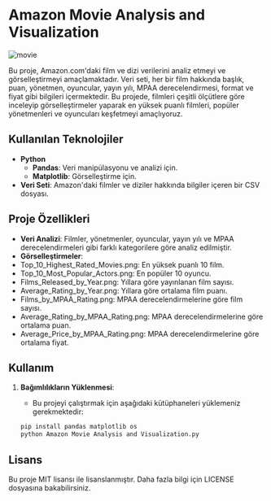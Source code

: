 # Amazon Movie Analysis and Visualization


![movie](https://github.com/user-attachments/assets/471c2a3c-6922-41a8-bc40-331868c15a58)

Bu proje, Amazon.com'daki film ve dizi verilerini analiz etmeyi ve görselleştirmeyi amaçlamaktadır. Veri seti, her bir film hakkında başlık, puan, yönetmen, oyuncular, yayın yılı, MPAA derecelendirmesi, format ve fiyat gibi bilgileri içermektedir. Bu projede, filmleri çeşitli ölçütlere göre inceleyip görselleştirmeler yaparak en yüksek puanlı filmleri, popüler yönetmenleri ve oyuncuları keşfetmeyi amaçlıyoruz.

## Kullanılan Teknolojiler
- **Python**
  - **Pandas**: Veri manipülasyonu ve analizi için.
  - **Matplotlib**: Görselleştirme için.
- **Veri Seti**: Amazon'daki filmler ve diziler hakkında bilgiler içeren bir CSV dosyası.

## Proje Özellikleri
- **Veri Analizi**: Filmler, yönetmenler, oyuncular, yayın yılı ve MPAA derecelendirmeleri gibi farklı kategorilere göre analiz edilmiştir.
- **Görselleştirmeler**:
- Top_10_Highest_Rated_Movies.png: En yüksek puanlı 10 film.
- Top_10_Most_Popular_Actors.png: En popüler 10 oyuncu.
- Films_Released_by_Year.png: Yıllara göre yayınlanan film sayısı.
- Average_Rating_by_Year.png: Yıllara göre ortalama film puanı.
- Films_by_MPAA_Rating.png: MPAA derecelendirmelerine göre film sayısı.
- Average_Rating_by_MPAA_Rating.png: MPAA derecelendirmelerine göre ortalama puan.
- Average_Price_by_MPAA_Rating.png: MPAA derecelendirmelerine göre ortalama fiyat.
  
## Kullanım
1. **Bağımlılıkların Yüklenmesi**:
   - Bu projeyi çalıştırmak için aşağıdaki kütüphaneleri yüklemeniz gerekmektedir:
   
   ```bash
   pip install pandas matplotlib os
   python Amazon Movie Analysis and Visualization.py

## Lisans
Bu proje MIT lisansı ile lisanslanmıştır. Daha fazla bilgi için LICENSE dosyasına bakabilirsiniz.
